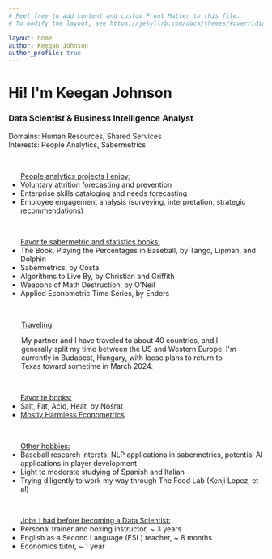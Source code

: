 ```yaml
---
# Feel free to add content and custom Front Matter to this file.
# To modify the layout, see https://jekyllrb.com/docs/themes/#overriding-theme-defaults

layout: home
author: Keegan Johnson
author_profile: true
---
```

<!-- ![keegan johnson] (/assets/images/baseballs.jpg){: .avatar} --> 
# Hi! I'm Keegan Johnson 
### Data Scientist & Business Intelligence Analyst
Domains: Human Resources, Shared Services<br>
Interests: People Analytics, Sabermetrics<br>
<!--...an HR Data Scientist and baseball enthusiast. I love to analyze "people data," and am interested in exploring optimal nudges in microeconomics contexts (aka good ole incentives). I'll be posting some of my recent projects on this site, so please check back occasionally. 
<br>
 Link to: [Sabermetrics](/saber)
Feel free to get in touch via email or LinkedIn! --> 
<br>
<ul><u>People analytics projects I enjoy:</u>
	<li>Voluntary attrition forecasting and prevention</li>
	<li>Enterprise skills cataloging and needs forecasting</li>
	<li>Employee engagement analysis (surveying, interpretation, strategic recommendations)</li>
</ul>
<br>
<ul><u>Favorite sabermetric and statistics books:</u>
	<li>The Book, Playing the Percentages in Baseball, by Tango, Lipman, and Dolphin</li>
	<li>Sabermetrics, by Costa</li>
	<li>Algorithms to Live By, by Christian and Griffith</li>
	<li>Weapons of Math Destruction, by O'Neil</li>
	<li>Applied Econometric Time Series, by Enders</li>
</ul>
<br>
<p style="margin-left:5%; margin-right:10%;"><u>Traveling:</u>
	<p style="margin-left:5%; margin-right:10%;"> My partner and I have traveled to about 40 countries, and I generally split my time between the US and Western Europe. I'm currently in Budapest, Hungary, with loose plans to return to Texas toward sometime in March 2024.</p>
<br>
<ul><u>Favorite books:</u>
	<li>Salt, Fat, Acid, Heat, by Nosrat</li>
    <li><A HREF = "https://www.mostlyharmlesseconometrics.com/">Mostly Harmless Econometrics</A></li></ul>
<br>
<ul><u>Other hobbies:</u>
	<li>Baseball research intersts: NLP applications in sabermetrics, potential AI applications in player development</li>
	<li>Light to moderate studying of Spanish and Italian</li>
	<li>Trying diligently to work my way through The Food Lab (Kenji Lopez, et al)</li></ul>
<br>
<ul><u>Jobs I had before becoming a Data Scientist:</u>
	<li>Personal trainer and boxing instructor, ~ 3 years</li>
	<li>English as a Second Language (ESL) teacher, ~ 8 months</li>
	<li>Economics tutor, ~ 1 year</li>
<br>